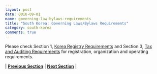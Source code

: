 ```yaml
---
layout: post
date: 0010-09-01
name: governing-law-bylaws-requirements
title: "South Korea: Governing Laws/Bylaws Requirements"
category: south-korea
comments: true
---
```


Please check Section 1, [Korea Registry Requirements](https://neo-project.github.io/global-blockchain-compliance-hub//south-korea/south-korea-registry-requirements.html) and Section 3, [Tax and Auditing Requirements](https://neo-project.github.io/global-blockchain-compliance-hub//south-korea/south-korea-tax-and-auditing-requirements.html) for registration, organization and operating requirements. 


| **[Previous Section]( https://neo-project.github.io/global-blockchain-compliance-hub//south-korea/south-korea-tax-and-auditing-requirements.html)** | **[Next Section]( https://neo-project.github.io/global-blockchain-compliance-hub//south-korea/south-korea-laws-token-sales.html)** |
